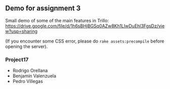 ## Demo for assignment 3

Small demo of some of the main features in Trillo: https://drive.google.com/file/d/1h6sBHjBGSq0AZw8Kh1LIwDuEhl3FgsDz/view?usp=sharing

(If you encounter some CSS error, please do `rake assets:precompile` before opening the server).

### Project17 

- Rodrigo Orellana
- Benjamín Valenzuela
- Pedro Villegas
